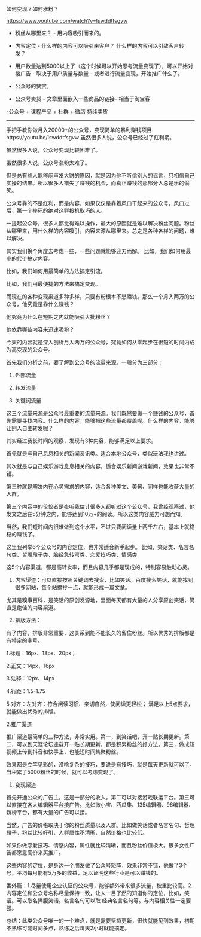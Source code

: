 

如何变现？如何涨粉？

https://www.youtube.com/watch?v=Iswddtfsgvw

- 粉丝从哪里来？  - 用内容吸引而来的。 

- 内容定位 - 什么样的内容可以吸引来客户？ 什么样的内容可以引致客户转发？

- 用户数量达到5000以上了（这个时候可以开始思考流量变现了），可以开始对接广告 - 取决于用户质量与数量 -  或者进行流量变现，开始推广什么了。

- 公众号的赞赏。

- 公众号卖货 - 文章里面嵌入一些商品的链接- 相当于淘宝客

-公众号 + 课程产品 + 社群 + 微店 持续卖货

---------------------------------------------------------


手把手教你做月入20000+的公众号，变现简单的暴利赚钱项目https://youtu.be/Iswddtfsgvw
虽然很多人说，公众号已经过了红利期。

虽然很多人说，公众号变现比较困难了。

虽然很多人说，公众号涨粉太难了。

但是总有些人能够闷声发大财的原因，就是因为他不听信别人的谣言，只相信自己实操的结果。所以很多人错失了赚钱的机会，而真正赚钱的那部分人总是乐的偷笑。

公众号靠的不是红利，而是内容，如果仅仅是靠着风口干起来的公众号，风口过后，第一个摔死的绝对这群投机取巧的人。

一提起公众号，很多人都觉得难以操作，最大的原因就是难以解决粉丝问题。粉丝从哪里来，用什么样的内容吸引，内容来源从哪里来。总之是各种各样的问题，难以解决。

其实我们换个角度去考虑一些，一些问题就能够迎刃而解。
比如，我们如何用最小的代价搞定内容。

比如，我们如何用最简单的方法搞定引流。

比如，我们用最便捷的方法来搞定变现。

而现在的各种变现渠道多种多样，只要有粉根本不愁赚钱。那么一个月入两万的公众号，他究竟是靠什么赚钱？

他究竟为什么在短期之内就能吸引大批粉丝？

他依靠哪些内容来迅速吸粉？

今天的内容就是深入刨析月入两万的公众号，究竟如何从零起步在很短的时间内成为高变现的公众号。

首先我们分析之前，要了解到公众号的流量来源。一般分为三部分：

1. 外部流量

2. 转发流量

3. 关键词流量

这三个流量来源是公众号最重要的流量来源。我们既然要做一个赚钱的公众号，首先需要寻找内容。什么样的内容，能够把这些流量都覆盖呢。什么样的内容，能够让别人自主转发呢？

其实经过我长时间的观察，发现有3种内容，能够满足以上要求。

首先就是与自己息息相关的新闻资讯类。适合本地公众号，类似玩法我也讲过。

其次就是与自己娱乐游戏息息相关的内容，适合娱乐新闻游戏新闻，效果也非常不错。

第三种就是解决内在心灵需求的内容，适合各种美文、美句、同样也能收获大量的人群。

第三个内容中的佼佼者是夜听我估计很多人都听过这个公众号，我曾经观察过，他发文之后在5分钟之内，能够达到10万+的阅读。所以这类内容威力可想而知。

当然，我们短时间内很难做到这个水平，不过只要阅读量上两千左右，基本上就稳稳的赚钱了。

这里我列举6个公众号的内容定位，也非常适合新手起步。
比如，笑话类、名言名句类、哲理段子类、脑经急转弯类、恋爱技巧类、情感类

这5个内容渠道，都是高转发率，而且内容几乎都是现成的，特别容易触动心灵。

1. 内容渠道：可以直接按照关键词去搜索，比如笑话。百度搜索笑话，就能找到很多网站，每个站摘抄一点，就能形成一篇文章。



尤其是糗事百科，是笑话的原创发源地，里面每天都有大量的人分享原创笑话，简直是绝佳的内容渠道。

2. 排版方法：

有了内容，排版非常重要，这关系到能不能长久的留住粉丝。所以优秀的排版都是有特定的字号。

1.标题：16px、18px、20px；

2.正文：14px、16px

3.注释：12px、14px

4.行距：1.5-1.75

5.对齐：左对齐：符合阅读习惯、亲切自然，使阅读更轻松；
满足以上5点要求，就能做出优秀的排版。

2.推广渠道

推广渠道最简单的三种方法，非常实用。第一，到笑话吧，开一贴长期更新。第二，可以到天涯论坛连载开一贴长期更新，都是积累粉丝的好方法。第三，做成短视频上传到抖音和快手上，也能短时间集聚粉丝。





效果都是立竿见影的，没啥复杂的技巧，要说是有技巧，就是每天更新就可以了。当积累了5000粉丝的时候，就可以考虑变现了。

1. 变现渠道

首先开通公众的广告主，这是一部分的收入。第二可以对接游戏联运平台。第三可以直接在各大编辑器平台接广告。比如微小宝、西瓜集、135编辑器、96编辑器、新榜平台，都有大量的广告可以接。

当然，广告的价格取决于你的粉丝质量以及人群。比如做笑话或者名言名句、哲理段子，粉丝比较好引，人群属性不清晰，自然价格也比较低。

如果你做恋爱技巧、情感内容，属性就比较清晰，而且粉丝价值极大。很多女性广告都愿意高价来买推广。

这些内容的定位，是身边一个朋友做了公众号矩阵，效果非常不错，他做了3个号，平均每月能有5万多的收益，足以证明这些行业是可以赚钱的。

番外篇：1.尽量使用企业认证的公众号，能够额外带来很多流量，权重比较高。2.内容定位和公众号名称尽量保持一致，让人一目了然的知道你的定位，比如，笑话。可以取名捧腹笑话。名言名句可以取 经典名言名句等。与内容相关性一定要强。

总结：此类公众号唯一的一个难点，就是需要坚持更新，很快就能见到效果，初期不熟练可能时间多点，熟练之后每天2小时就能搞定。

